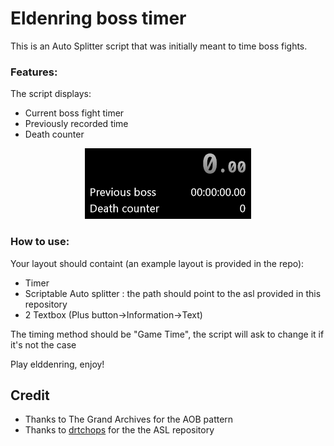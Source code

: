 # Eldenring boss timer

This is an Auto Splitter script that was initially meant to time boss fights.

### Features:
The script displays:
- Current boss fight timer
- Previously recorded time
- Death counter

<p align="center">
  <img src="https://raw.githubusercontent.com/cobrce/Eldenring-boss-timer-ASL/master/img.png">
</p>


### How to use:
Your layout should containt (an example layout is provided in the repo):
- Timer
- Scriptable Auto splitter : the path should point to the asl provided in this repository
- 2 Textbox (Plus button->Information->Text)

The timing method should be "Game Time", the script will ask to change it if it's not the case

Play elddenring, enjoy!


## Credit
- Thanks to The Grand Archives for the AOB pattern
- Thanks to [drtchops](https://github.com/drtchops/asl) for the the ASL repository

